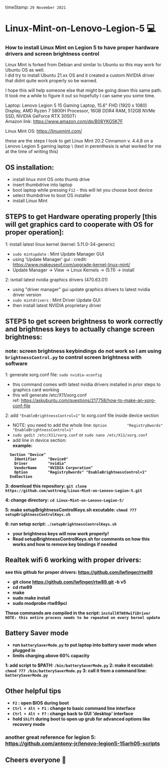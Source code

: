 timeStamp: `29 November 2021`

# Linux-Mint-on-Lenovo-Legion-5 💻
### How to install Linux Mint on Legion 5 to have proper hardware drivers and screen brightness control 
Linux Mint is forked from Debian and similar to Ubuntu so this may work for Ubuntu OS as well. \
I did try to install Ubuntu 21.xx OS and it created a custom NVIDIA driver that didnt quite work properly so be warned.

I hope this will help someone else that might be going down this same path. \
It took me a while to figure it out so hopefully I can same you some time.

Laptop: Lenovo Legion 5 15 Gaming Laptop, 15.6" FHD (1920 x 1080) Display, AMD Ryzen 7 5800H Processor, 16GB DDR4 RAM, 512GB NVMe SSD, NVIDIA GeForce RTX 3050Ti  
Amazon link: https://www.amazon.com/dp/B08YKG5K7F

Linux Mint OS: https://linuxmint.com/

these are the steps I took to get Linux Mint 20.2 Cinnamon v. 4.4.8 on a Lenovo Legion 5 gaming laptop \ 
(text in perenthesis is what worked for me at the time of writing this)
## OS installation:
* install linux mint OS onto thumb drive 
* insert thumbdrive into laptop
* boot laptop while pressing `F12` - this will let you choose boot device
* select thumbdrive to boot OS installer
* install Linux Mint

## STEPS to get Hardware operating properly [this will get graphics card to cooperate with OS for proper operation]: 

1: install latest linux kernel (kernel: 5.11.0-34-generic) 
  * `sudo mintupdate` : Mint Update Manager GUI
  * using 'Update Manager' gui : credit: https://www.makeuseof.com/upgrade-kernel-linux-mint/ 
  * Update Manager -> View -> Linux Kernels -> (5.11) -> install 
  
2: isntall latest nvidia graphics drivers (470.63.01) 
  * using "driver manager" gui update graphics drivers to latest nvidia driver version 
  * `sudo mintdrivers` : Mint Driver Update GUI
  * then install latest NVIDIA proprietary driver

## STEPS to get screen brightness to work correctly and brightness keys to actually change screen brightness:
### note: screen brightness keybindings do not work so I am using `brightnessControl.py` to control screen brightness with software

1: generate xorg.conf file: `sudo nvidia-xconfig` 
  * this command comes with latest nvidia drivers installed in prior steps to graphics card working 
  * this will generate /etc/X11/xorg.conf \
  ref: https://askubuntu.com/questions/217758/how-to-make-an-xorg-conf-file
  
2: add `"EnableBrightnessControl=1"` to xorg.conf file inside device section 
  * NOTE: you need to add the whole line: `Option         "RegistryDwords" "EnableBrightnessControl=1"`
  * `sudo gedit /etc/X11/xorg.conf` or `sudo nano /etc/X11/xorg.conf`
  * add line in device section: \
   <b> example: <b>
  ```
    Section "Device" 
      Identifier     "Device0" 
      Driver         "nvidia" 
      VendorName     "NVIDIA Corporation" 
      Option         "RegistryDwords" "EnableBrightnessControl=1" 
    EndSection 
 ```
 
 3: download this repository: `git clone https://github.com/wottreng/Linux-Mint-on-Lenovo-Legion-5.git`
 
 4: change directory: `cd Linux-Mint-on-Lenovo-Legion-5/`
 
 5: make setupBrightnessControlKeys.sh excutable: `chmod 777 setupBrightnessControlKeys.sh`
 
 6: run setup script: `./setupBrightnessControlKeys.sh`
 
 * your brightness keys will now work properly!
 * Read setupBrightnessControlKeys.sh for comments on how this works and how to remove key bindings if needed
 
 ## Realtek wifi 6 working with proper drivers:
 see this github for proper drivers: https://github.com/lwfinger/rtw89
 * git clone https://github.com/lwfinger/rtw89.git -b v5
 * cd rtw89
 * make
 * sudo make install
 * sudo modprobe rtw89pci 
 
 These commands are compiled in the script: `installRTW89wifiDriver` \
 ` NOTE: this entire process needs to be repeated on every kernel update `
 
 ## Battery Saver mode
 * run `batterySaverMode.py` to put laptop into battery saver mode when plugged in
 * limits charging above 60% capacity
 
 1: add script to $PATH: `/bin/batterySaverMode.py`
 2: make it excutabel: `chmod 777 /bin/batterySaverMode.py`
 3: call it from a command line: `batterySaverMode.py`
 
 ## Other helpful tips
 * ` F2 ` : open BIOS during boot
 * ` Ctrl + Alt + F1 ` : change to basic command line interface
 * ` Ctrl + Alt + F7 ` : change back to GUI 'desktop' interface
 * hold `Shift` during boot to open up grub for advanced options like recovery mode
 
 ### another great reference for legion 5: https://github.com/antony-jr/lenovo-legion5-15arh05-scripts
 
 ## Cheers everyone 🍺 
